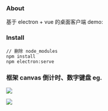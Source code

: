 ### About

基于 electron + vue 的桌面客户端 demo:

### Install

```
// 删除 node_modules
npm install
npm electron:serve
```

### 框架 canvas 倒计时、数字键盘 eg.

![](https://cdn.zhufu250.com/eryuan1.png)

![](https://cdn.zhufu250.com/eryuan2.png)
